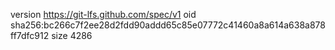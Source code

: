 version https://git-lfs.github.com/spec/v1
oid sha256:bc266c7f2ee28d2fdd90addd65c85e07772c41460a8a614a638a878ff7dfc912
size 4286
